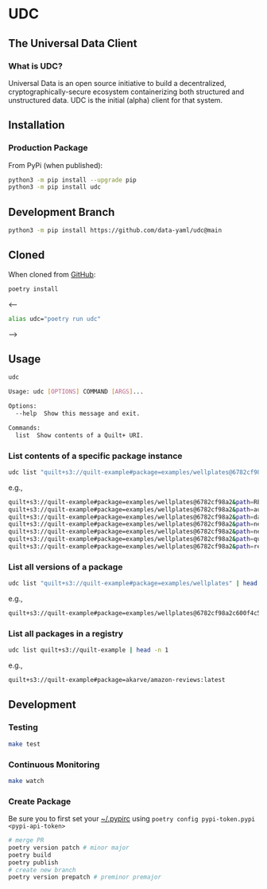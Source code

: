 # UDC

## The Universal Data Client

### What is UDC?

Universal Data is an open source initiative to build a decentralized, cryptographically-secure ecosystem containerizing both structured and unstructured data.
UDC is the initial (alpha) client for that system.

## Installation

### Production Package

From PyPi (when published):

<!--pytest.mark.skip-->
```bash
python3 -m pip install --upgrade pip
python3 -m pip install udc
```

## Development Branch

<!--pytest.mark.skip-->
```bash
python3 -m pip install https://github.com/data-yaml/udc@main
```

## Cloned

When cloned from [GitHub](https://github.com/data-yaml/udc):

```bash
poetry install
```

<--

```bash
alias udc="poetry run udc"
```
-->

## Usage

```bash
udc
```

<!--pytest-codeblocks:expected-output-->
```bash
Usage: udc [OPTIONS] COMMAND [ARGS]...

Options:
  --help  Show this message and exit.

Commands:
  list  Show contents of a Quilt+ URI.
```

### List contents of a specific package instance

```bash
udc list "quilt+s3://quilt-example#package=examples/wellplates@6782cf98a2"
```

e.g.,
<!--pytest-codeblocks:expected-output-->
```bash
quilt+s3://quilt-example#package=examples/wellplates@6782cf98a2&path=README.md
quilt+s3://quilt-example#package=examples/wellplates@6782cf98a2&path=autoplate_H1N1.csv
quilt+s3://quilt-example#package=examples/wellplates@6782cf98a2&path=data_products.ipynb
quilt+s3://quilt-example#package=examples/wellplates@6782cf98a2&path=neutralisation-altair.json
quilt+s3://quilt-example#package=examples/wellplates@6782cf98a2&path=neutralisation.json
quilt+s3://quilt-example#package=examples/wellplates@6782cf98a2&path=quilt_summarize.json
quilt+s3://quilt-example#package=examples/wellplates@6782cf98a2&path=render.html
```

### List all versions of a package

```bash
udc list "quilt+s3://quilt-example#package=examples/wellplates" | head -n 1
```

e.g.,
<!--pytest-codeblocks:expected-output-->
```bash
quilt+s3://quilt-example#package=examples/wellplates@6782cf98a2c600f4c519efd5de868d5ef1e05ac92fcb0fa56044bb8c925c5f02
```

### List all packages in a registry

```bash
udc list quilt+s3://quilt-example | head -n 1
```

e.g.,
<!--pytest-codeblocks:expected-output-->
```bash
quilt+s3://quilt-example#package=akarve/amazon-reviews:latest
```

## Development

### Testing

<!--pytest.mark.skip-->
```bash
make test
```

### Continuous Monitoring

<!--pytest.mark.skip-->
```bash
make watch
```

### Create Package

Be sure you to first set your [~/.pypirc](https://pypi.org/manage/account/) using `poetry config pypi-token.pypi <pypi-api-token>`

<!--pytest.mark.skip-->
```bash
# merge PR
poetry version patch # minor major
poetry build
poetry publish
# create new branch
poetry version prepatch # preminor premajor
```
